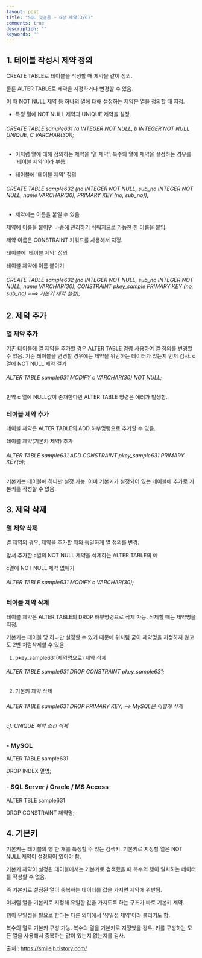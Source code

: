 ```yaml
---
layout: post
title: "SQL 첫걸음 - 6장 제약(3/6)" 
comments: true
description: ""
keywords: ""
---
```


## 1. 테이블 작성시 제약 정의

CREATE TABLE로 테이블을 작성할 때 제약을 같이 정의. 

물론 ALTER TABLE로 제약을 지정하거나 변경할 수 있음. 

이 때 NOT NULL 제약 등 하나의 열에 대해 설정하는 제약은 열을 정의할 때 지정. 

- 특정 열에 NOT NULL 제약과 UNIQUE 제약을 설정. 

###### CREATE TABLE sample631 (a INTEGER NOT NULL, b INTEGER NOT NULL UNIQUE, C VARCHAR(30));

- 이처럼 열에 대해 정의하는 제약을 '열 제약', 복수의 열에 제약을 설정하는 경우를 '테이블 제약'이라 부름.

- 테이블에 '테이블 제약' 정의

###### CREATE TABLE sample632 (no INTEGER NOT NULL, sub_no INTEGER NOT NULL, name VARCHAR(30), PRIMARY KEY (no, sub_no));

- 제약에는 이름을 붙일 수 있음. 

제약에 이름을 붙이면 나중에 관리하기 쉬워지므로 가능한 한 이름을 붙임. 

제약 이름은 CONSTRAINT 키워드를 사용해서 지정. 

테이블에 '테이블 제약' 정의

테이블 제약에 이름 붙이기

###### CREATE TABLE sample632 (no INTEGER NOT NULL, sub_no INTEGER NOT NULL, name VARCHAR(30), CONSTRAINT pkey_sample PRIMARY KEY (no, sub_no) ===> 기본키 제약 설정);


## 2. 제약 추가

### 열 제약 추가 

기존 테이블에 열 제약을 추가할 경우 ALTER TABLE 명령 사용하여 열 정의를 변경할 수 있음. 
기존 테이블을 변경할 경우에는 제약을 위반하는 데이터가 있는지 먼저 검사. 
c열에 NOT NULL 제약 걸기 

###### ALTER TABLE sample631 MODIFY c VARCHAR(30) NOT NULL; 

만약 c 열에 NULL값이 존재한다면 ALTER TABLE 명령은 에러가 발생함.  

### 테이블 제약 추가

테이블 제약은 ALTER TABLE의 ADD 하부명령으로 추가할 수 있음.

테이블 제약(기본키 제약) 추가 

###### ALTER TABLE sample631 ADD CONSTRAINT pkey_sample631 PRIMARY KEY(a);

기본키는 테이블에 하나만 설정 가능. 이미 기본키가 설정되어 있는 테이블에 추가로 기본키를 작성할 수 없음. 


## 3. 제약 삭제

### 열 제약 삭제 

열 제약의 경우, 제약을 추가할 때와 동일하게 열 정의를 변경. 

앞서 추가한 c열의 NOT NULL 제약을 삭제하는 ALTER TABLE의 예

c열에 NOT NULL 제약 없애기

###### ALTER TABLE sample631 MODIFY c VARCHAR(30);

### 테이블 제약 삭제 

테이블 제약은 ALTER TABLE의 DROP 하부명령으로 삭제 가능. 삭제할 때는 제약명을 지정. 

기본키는 테이블 당 하나만 설정할 수 있기 때문에 위처럼 굳이 제약명을 지정하지 않고도 2번 처럼삭제할 수 있음. 

1. pkey_sample631(제약명으로) 제약 삭제 

###### ALTER TABLE sample631 DROP CONSTRAINT pkey_sample631;

2. 기본키 제약 삭제 

###### ALTER TABLE sample631 DROP PRIMARY KEY; ==> MySQL은 이렇게 삭제 

###### cf. UNIQUE 제약 조건 삭제

### - MySQL 

ALTER TABLE sample631 

DROP INDEX 열명;
 
### - SQL Server / Oracle / MS Access

ALTER TBLE sample631 

DROP CONSTRAINT 제약명;         


## 4. 기본키
기본키는 테이블의 행 한 개를 특정할 수 있는 검색키. 기본키로 지정할 열은 NOT NULL 제약이 설정되어 있어야 함. 

기본키 제약이 설정된 테이블에서는 기본키로 검색했을 때 복수의 행이 일치하는 데이터를 작성할 수 없음. 

즉 기본키로 설정된 열이 중복하는 데이터를 값을 가지면 제약에 위반됨.  

이처럼 열을 기본키로 지정해 유일한 값을 가지도록 하는 구조가 바로 기본키 제약.  

행이 유일성을 필요로 한다는 다른 의미에서 '유일성 제약'이라 불리기도 함. 

복수의 열로 기본키 구성 가능. 복수의 열을 기본키로 지정했을 경우, 키를 구성하는 모든 열을 사용해서 중복하는 값이 있는지 없는지를 검사. 


출처 : https://smilejh.tistory.com/